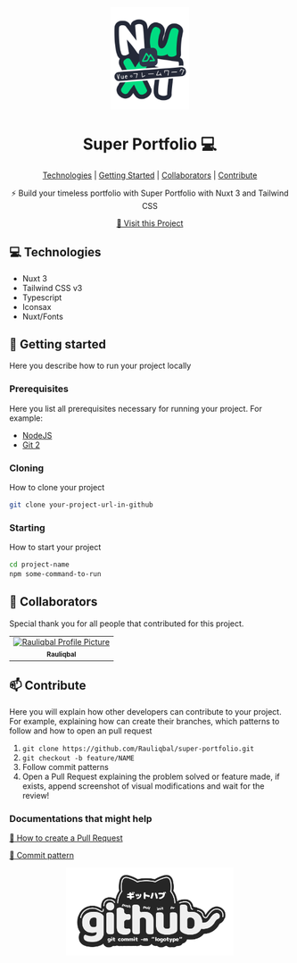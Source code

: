 <div style="text-align: center;">
  <img src="./nuxt-logo.png" style="width: 140px; text-align: center;" alt="Rauliqbal Profile Picture"/>
</div>

<h1 align="center" style="font-weight: bold;">Super Portfolio 💻</h1>

<p align="center">
<a href="#tech">Technologies</a> |
<a href="#started">Getting Started</a> |
<a href="#colab">Collaborators</a> |
<a href="#contribute">Contribute</a> 
</p>

<p align="center">⚡ Build your timeless portfolio with Super Portfolio with Nuxt 3 and Tailwind CSS </p>

<p align="center">
<a href="https://github.com/Rauliqbal/super-portfolio">📱 Visit this Project</a>
</p>

<h2 id="tech">💻 Technologies</h2>

- Nuxt 3
- Tailwind CSS v3
- Typescript
- Iconsax
- Nuxt/Fonts

<h2 id="started">🚀 Getting started</h2>

Here you describe how to run your project locally

<h3>Prerequisites</h3>

Here you list all prerequisites necessary for running your project. For example:

- [NodeJS](https://github.com/)
- [Git 2](https://github.com)

<h3>Cloning</h3>

How to clone your project

```bash
git clone your-project-url-in-github
```

<h3>Starting</h3>

How to start your project

```bash
cd project-name
npm some-command-to-run
```

<h2 id="colab">🤝 Collaborators</h2>

<p>Special thank you for all people that contributed for this project.</p>
<table>
<tr>

<td align="center">
<a href="https://github.com/Rauliqbal">
<img src="https://avatars.githubusercontent.com/u/89615372?v=4" width="100px;" alt="Rauliqbal Profile Picture"/><br>
<sub>
<b>Rauliqbal</b>
</sub>
</a>
</td>

</tr>
</table>
 
<h2 id="contribute">📫 Contribute</h2>

Here you will explain how other developers can contribute to your project. For example, explaining how can create their branches, which patterns to follow and how to open an pull request

1. `git clone https://github.com/Rauliqbal/super-portfolio.git`
2. `git checkout -b feature/NAME`
3. Follow commit patterns
4. Open a Pull Request explaining the problem solved or feature made, if exists, append screenshot of visual modifications and wait for the review!

<h3>Documentations that might help</h3>

[📝 How to create a Pull Request](https://www.atlassian.com/br/git/tutorials/making-a-pull-request)

[💾 Commit pattern](https://gist.github.com/joshbuchea/6f47e86d2510bce28f8e7f42ae84c716)

<div style="text-align: center;">
  <img src="./github-logo.png" style="width: 300px; text-align: center;" alt="Rauliqbal Profile Picture"/>
</div>
